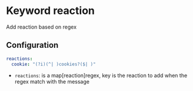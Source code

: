 # Keyword reaction

Add reaction based on regex

## Configuration

```yaml
reactions:
  cookie: "(?i)(^| )cookies?($| )"
```

* `reactions`: is a map\[reaction\]regex, key is the reaction to add when the regex match with the message
